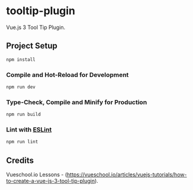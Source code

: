 # tooltip-plugin

Vue.js 3 Tool Tip Plugin.

## Project Setup

```sh
npm install
```

### Compile and Hot-Reload for Development

```sh
npm run dev
```

### Type-Check, Compile and Minify for Production

```sh
npm run build
```

### Lint with [ESLint](https://eslint.org/)

```sh
npm run lint
```

## Credits

Vueschool.io Lessons - (https://vueschool.io/articles/vuejs-tutorials/how-to-create-a-vue-js-3-tool-tip-plugin).
